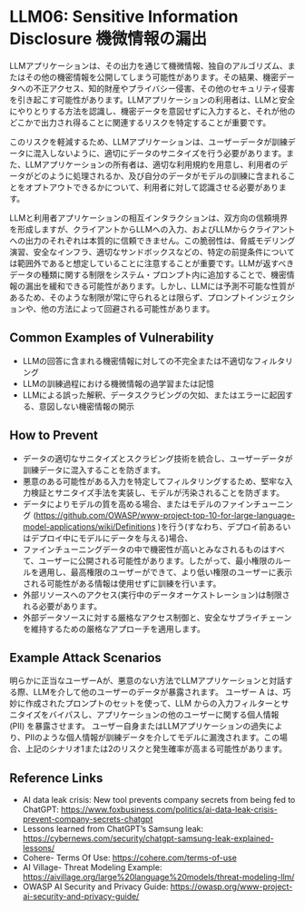 # LLM06: Sensitive Information Disclosure 機微情報の漏出

LLMアプリケーションは、その出力を通じて機微情報、独自のアルゴリズム、またはその他の機密情報を公開してしまう可能性があります。その結果、機密データへの不正アクセス、知的財産やプライバシー侵害、その他のセキュリティ侵害を引き起こす可能性があります。LLMアプリケーションの利用者は、LLMと安全にやりとりする方法を認識し、機密データを意図せずに入力すると、それが他のどこかで出力され得ることに関連するリスクを特定することが重要です。

このリスクを軽減するため、LLMアプリケーションは、ユーザーデータが訓練データに混入しないように、適切にデータのサニタイズを行う必要があります。また、LLMアプリケーションの所有者は、適切な利用規約を用意し、利用者のデータがどのように処理されるか、及び自分のデータがモデルの訓練に含まれることをオプトアウトできるかについて、利用者に対して認識させる必要があります。

LLMと利用者アプリケーションの相互インタラクションは、双方向の信頼境界を形成しますが、クライアントからLLMへの入力、およびLLMからクライアントへの出力のそれぞれは本質的に信頼できません。この脆弱性は、脅威モデリング演習、安全なインフラ、適切なサンドボックスなどの、特定の前提条件については範囲外であると想定していることに注意することが重要です。LLMが返すべきデータの種類に関する制限をシステム・プロンプト内に追加することで、機密情報の漏出を緩和できる可能性があります。しかし、LLMには予測不可能な性質があるため、そのような制限が常に守られるとは限らず、プロンプトインジェクションや、他の方法によって回避される可能性があります。

## Common Examples of Vulnerability

+ LLMの回答に含まれる機密情報に対しての不完全または不適切なフィルタリング
+ LLMの訓練過程における機微情報の過学習または記憶
+ LLMによる誤った解釈、データスクラビングの欠如、またはエラーに起因する、意図しない機密情報の開示

## How to Prevent

+ データの適切なサニタイズとスクラビング技術を統合し、ユーザーデータが訓練データに混入することを防ぎます。
+ 悪意のある可能性がある入力を特定してフィルタリングするため、堅牢な入力検証とサニタイズ手法を実装し、モデルが汚染されることを防ぎます。
+ データによりモデルの質を高める場合、またはモデルのファインチューニング
(https://github.com/OWASP/www-project-top-10-for-large-language-model-applications/wiki/Definitions )を行う(すなわち、デプロイ前あるいはデプロイ中にモデルにデータを与える)場合、
+ ファインチューニングデータの中で機密性が高いとみなされるものはすべて、ユーザーに公開される可能性があります。したがって、最小権限のルールを適用し、最高権限のユーザーができて、より低い権限のユーザーに表示される可能性がある情報は使用せずに訓練を行います。
+ 外部リソースへのアクセス(実行中のデータオーケストレーション)は制限される必要があります。
+ 外部データソースに対する厳格なアクセス制御と、安全なサプライチェーンを維持するための厳格なアプローチを適用します。

## Example Attack Scenarios

明らかに正当なユーザーAが、悪意のない方法でLLMアプリケーションと対話する際、LLMを介して他のユーザーのデータが暴露されます。
ユーザー A は、巧妙に作成されたプロンプトのセットを使って、LLM からの入力フィルターとサニタイズをバイパスし、アプリケーションの他のユーザーに関する個人情報 (PII) を暴露させます。
ユーザー自身またはLLMアプリケーションの過失により、PIIのような個人情報が訓練データを介してモデルに漏洩されます。この場合、上記のシナリオ1または2のリスクと発生確率が高まる可能性があります。

## Reference Links

+ AI data leak crisis: New tool prevents company secrets from being fed to ChatGPT: https://www.foxbusiness.com/politics/ai-data-leak-crisis-prevent-company-secrets-chatgpt
+ Lessons learned from ChatGPT’s Samsung leak: https://cybernews.com/security/chatgpt-samsung-leak-explained-lessons/
+ Cohere- Terms Of Use: https://cohere.com/terms-of-use
+ AI Village- Threat Modeling Example: https://aivillage.org/large%20language%20models/threat-modeling-llm/
+ OWASP AI Security and Privacy Guide: https://owasp.org/www-project-ai-security-and-privacy-guide/
